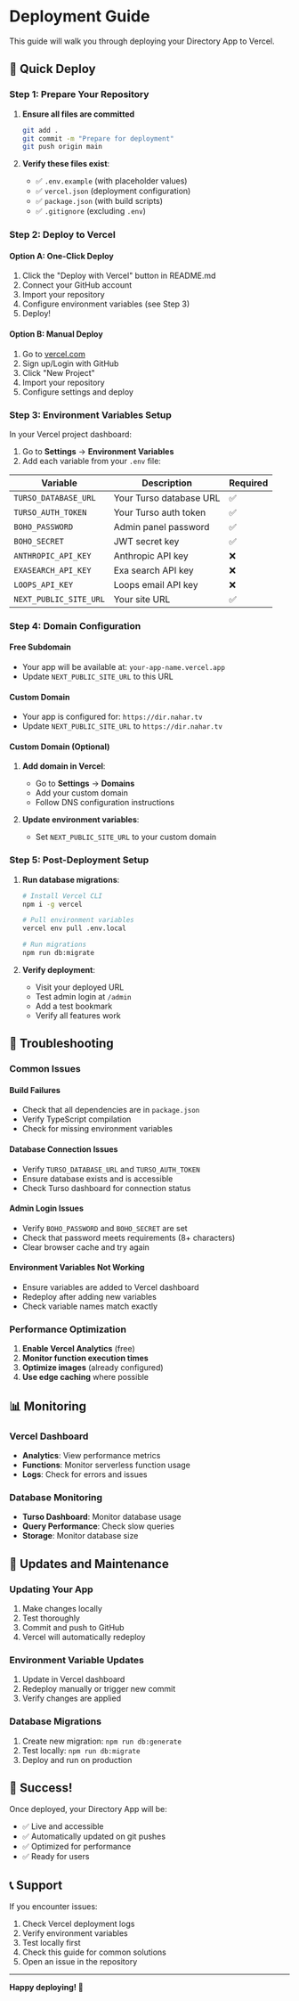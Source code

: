 # Deployment Guide

This guide will walk you through deploying your Directory App to Vercel.

## 🚀 Quick Deploy

### Step 1: Prepare Your Repository

1. **Ensure all files are committed**
   ```bash
   git add .
   git commit -m "Prepare for deployment"
   git push origin main
   ```

2. **Verify these files exist**:
   - ✅ `.env.example` (with placeholder values)
   - ✅ `vercel.json` (deployment configuration)
   - ✅ `package.json` (with build scripts)
   - ✅ `.gitignore` (excluding `.env`)

### Step 2: Deploy to Vercel

#### Option A: One-Click Deploy
1. Click the "Deploy with Vercel" button in README.md
2. Connect your GitHub account
3. Import your repository
4. Configure environment variables (see Step 3)
5. Deploy!

#### Option B: Manual Deploy
1. Go to [vercel.com](https://vercel.com)
2. Sign up/Login with GitHub
3. Click "New Project"
4. Import your repository
5. Configure settings and deploy

### Step 3: Environment Variables Setup

In your Vercel project dashboard:

1. Go to **Settings** → **Environment Variables**
2. Add each variable from your `.env` file:

| Variable | Description | Required |
|----------|-------------|----------|
| `TURSO_DATABASE_URL` | Your Turso database URL | ✅ |
| `TURSO_AUTH_TOKEN` | Your Turso auth token | ✅ |
| `BOHO_PASSWORD` | Admin panel password | ✅ |
| `BOHO_SECRET` | JWT secret key | ✅ |
| `ANTHROPIC_API_KEY` | Anthropic API key | ❌ |
| `EXASEARCH_API_KEY` | Exa search API key | ❌ |
| `LOOPS_API_KEY` | Loops email API key | ❌ |
| `NEXT_PUBLIC_SITE_URL` | Your site URL | ✅ |

### Step 4: Domain Configuration

#### Free Subdomain
- Your app will be available at: `your-app-name.vercel.app`
- Update `NEXT_PUBLIC_SITE_URL` to this URL

#### Custom Domain
- Your app is configured for: `https://dir.nahar.tv`
- Update `NEXT_PUBLIC_SITE_URL` to `https://dir.nahar.tv`

#### Custom Domain (Optional)
1. **Add domain in Vercel**:
   - Go to **Settings** → **Domains**
   - Add your custom domain
   - Follow DNS configuration instructions

2. **Update environment variables**:
   - Set `NEXT_PUBLIC_SITE_URL` to your custom domain

### Step 5: Post-Deployment Setup

1. **Run database migrations**:
   ```bash
   # Install Vercel CLI
   npm i -g vercel

   # Pull environment variables
   vercel env pull .env.local

   # Run migrations
   npm run db:migrate
   ```

2. **Verify deployment**:
   - Visit your deployed URL
   - Test admin login at `/admin`
   - Add a test bookmark
   - Verify all features work

## 🔧 Troubleshooting

### Common Issues

#### Build Failures
- Check that all dependencies are in `package.json`
- Verify TypeScript compilation
- Check for missing environment variables

#### Database Connection Issues
- Verify `TURSO_DATABASE_URL` and `TURSO_AUTH_TOKEN`
- Ensure database exists and is accessible
- Check Turso dashboard for connection status

#### Admin Login Issues
- Verify `BOHO_PASSWORD` and `BOHO_SECRET` are set
- Check that password meets requirements (8+ characters)
- Clear browser cache and try again

#### Environment Variables Not Working
- Ensure variables are added to Vercel dashboard
- Redeploy after adding new variables
- Check variable names match exactly

### Performance Optimization

1. **Enable Vercel Analytics** (free)
2. **Monitor function execution times**
3. **Optimize images** (already configured)
4. **Use edge caching** where possible

## 📊 Monitoring

### Vercel Dashboard
- **Analytics**: View performance metrics
- **Functions**: Monitor serverless function usage
- **Logs**: Check for errors and issues

### Database Monitoring
- **Turso Dashboard**: Monitor database usage
- **Query Performance**: Check slow queries
- **Storage**: Monitor database size

## 🔄 Updates and Maintenance

### Updating Your App
1. Make changes locally
2. Test thoroughly
3. Commit and push to GitHub
4. Vercel will automatically redeploy

### Environment Variable Updates
1. Update in Vercel dashboard
2. Redeploy manually or trigger new commit
3. Verify changes are applied

### Database Migrations
1. Create new migration: `npm run db:generate`
2. Test locally: `npm run db:migrate`
3. Deploy and run on production

## 🎉 Success!

Once deployed, your Directory App will be:
- ✅ Live and accessible
- ✅ Automatically updated on git pushes
- ✅ Optimized for performance
- ✅ Ready for users

## 📞 Support

If you encounter issues:
1. Check Vercel deployment logs
2. Verify environment variables
3. Test locally first
4. Check this guide for common solutions
5. Open an issue in the repository

---

**Happy deploying! 🚀**
